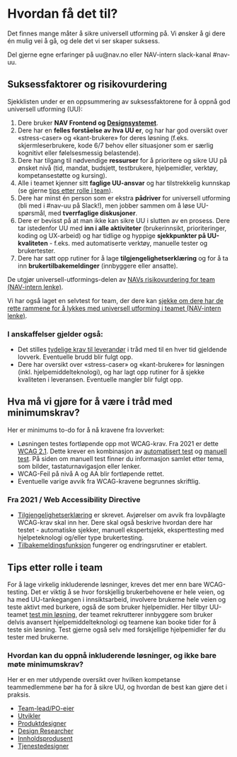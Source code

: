 # Hvordan få det til?
<p class="typo-ingress">Det finnes mange måter å sikre universell utforming på. Vi ønsker å gi dere én mulig vei å gå, og dele det vi ser skaper suksess.</p>
Del gjerne egne erfaringer på uu@nav.no eller NAV-intern slack-kanal #nav-uu.

## Suksessfaktorer og risikovurdering
Sjekklisten under er en oppsummering av suksessfaktorene for å oppnå god universell utforming (UU): 

1. Dere bruker __NAV Frontend og [Designsystemet](https://design.nav.no/)__.
2. Dere har en __felles forståelse av hva UU er__, og har har god oversikt over «stress-caser» og «kant-brukere» for deres løsning (f.eks. skjermleserbrukere, kode 6/7 behov eller situasjoner som er særlig kognitivt eller følelsesmessig belastende).
3. Dere har tilgang til nødvendige __ressurser__ for å prioritere og sikre UU på ønsket nivå (tid, mandat, budsjett, testbrukere, hjelpemidler, verktøy, kompetansestøtte og kursing).
4. Alle i teamet kjenner sitt __faglige UU-ansvar__ og har tilstrekkelig kunnskap (se gjerne [tips etter rolle i team](/hvordan-faa-det-til/tips-etter-rolle/)).
5. Dere har minst én person som er ekstra __pådriver__ for universell utforming (bli med i #nav-uu på Slack!), men jobber sammen om å løse UU-spørsmål, med __tverrfaglige diskusjoner__. 
6. Dere er bevisst på at man ikke kan sikre UU i slutten av en prosess. Dere tar istedenfor UU med __inn i alle aktiviteter__ (brukerinnsikt, prioriteringer, koding og UX-arbeid) og har tidlige og hyppige __sjekkpunkter på UU-kvaliteten__ - f.eks. med automatiserte verktøy, manuelle tester og brukertester.
7. Dere har satt opp rutiner for å lage __tilgjengelighetserklæring__ og for å ta inn __brukertilbakemeldinger__ (innbyggere eller ansatte).

De utgjør universell-utformings-delen av [NAVs risikovurdering for team (NAV-intern lenke)](https://navno.sharepoint.com/sites/intranett-it/SitePages/Risikovurderinger.aspx). 

Vi har også laget en selvtest for team, der dere kan [sjekke om dere har de rette rammene for å lykkes med universell utforming i teamet (NAV-intern lenke)](https://forms.office.com/Pages/ResponsePage.aspx?id=NGU2YsMeYkmIaZtVNSedCwAsE8lDRltFj18QMj6idgBUOVdPNVNRRFEyV1JVQlFBOE5CRDZSQU00SC4u).

### I anskaffelser gjelder også:
- Det stilles [tydelige krav til leverandør](hva-gjelder/krav-til-anskaffelseer.md) i tråd med til en hver tid gjeldende lovverk. Eventuelle brudd blir fulgt opp.
- Dere har oversikt over «stress-caser» og «kant-brukere» for løsningen (inkl. hjelpemiddelteknologi), og har lagt opp rutiner for å sjekke kvaliteten i leveransen. Eventuelle mangler blir fulgt opp.


<!-- Her kommer UU-skolen underlenker: -->

## Hva må vi gjøre for å være i tråd med minimumskrav?

<!-- helst ønsker jeg dette:
<ekspanderbartpanel tittel="Hva må vi gjøre for å være i tråd med minimumskrav?"> innholdet under (minus tittelen) </ekspanderbartpanel> -->
Her er minimums to-do for å nå kravene fra lovverket:
- Løsningen testes fortløpende opp mot WCAG-krav. Fra 2021 er dette [WCAG 2.1](https://www.uutilsynet.no/webdirektivet-wad/fremtidige-regelverk-og-krav/747). Dette krever en kombinasjon av [automatisert test](/hvordan-faa-det-til/UU-testing/automatisert-testing/) og [manuell test](/hvordan-faa-det-til/UU-testing/manuell-testing/). På siden om manuell test finner du informasjon samlet etter tema, som bilder, tastaturnavigasjon eller lenker.
- WCAG-Feil på nivå A og AA blir fortløpende rettet.
- Eventuelle varige avvik fra WCAG-kravene begrunnes skriftlig.

### Fra 2021 / Web Accessibility Directive
- [Tilgjengelighetserklæring](/hvordan-faa-det-til/tilgjengelighetserklæring.md) er skrevet. Avjørelser om avvik fra lovpålagte WCAG-krav skal inn her. Dere skal også beskrive hvordan dere har testet - automatiske sjekker, manuell ekspertsjekk, eksperttesting med hjelpeteknologi og/eller type brukertesting.
- [Tilbakemeldingsfunksjon](/hvordan-faa-det-til/tilbakemeldingsfunksjon.md) fungerer og endringsrutiner er etablert.

## Tips etter rolle i team
For å lage virkelig inkluderende løsninger, kreves det mer enn bare WCAG-testing. Det er viktig å se hvor forskjellig brukerbehovene er hele veien, og ha med UU-tankegangen i innsiktsarbeid, involvere brukerne hele veien og teste aktivt med burkere, også de som bruker hjelpemidler. Her tilbyr UU-teamet [test min løsning](/hvordan-faa-det-til/UU-testing/brukertesting/test-min-løsning.md), der teamet rekrutterer innbyggere som bruker delvis avansert hjelpemiddelteknologi og teamene kan booke tider for å teste sin løsning. Test gjerne også selv med forskjellige hjelpemidler før du tester med brukerne.

### Hvordan kan du oppnå inkluderende løsninger, og ikke bare møte minimumskrav?
Her er en mer utdypende oversikt over hvilken kompetanse teammedlemmene bør ha for å sikre UU, og hvordan de best kan gjøre det i praksis.

* [Team-lead/PO-eier](/hvordan-faa-det-til/tips-etter-rolle//Leder/) 
* [Utvikler](/hvordan-faa-det-til/tips-etter-rolle//Utvikler/)
* [Produktdesigner](/hvordan-faa-det-til/tips-etter-rolle//Produktdesigner/)
* [Design Researcher](/hvordan-faa-det-til/tips-etter-rolle//UserResearcher/)
* [Innholdsprodusent](/hvordan-faa-det-til/tips-etter-rolle//Innholdsprodusent/)
* [Tjenestedesigner](/hvordan-faa-det-til/tips-etter-rolle//Tjenestedesigner/)

<!-- Se også gammel versjon på [NAV-intern side om kompetanse i teamene](https://navno.sharepoint.com/sites/universellutformingavikt/SitePages/Hvilken-kompetanse-b%C3%B8r-teammedlemmer-har-p%C3%A5-universell-utforming-.aspx) -->
